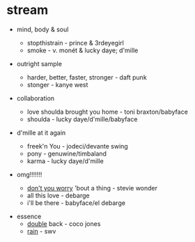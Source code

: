 # stream

* mind, body & soul
     * stopthistrain - prince & 3rdeyegirl
     * smoke - v. monét & lucky daye; d'mille 
    
* outright sample
     * harder, better, faster, stronger - daft punk
     * stonger - kanye west

* collaboration
     * love shoulda brought you home - toni braxton/babyface
     * shoulda - lucky daye/d'mille/babyface 

* d'mille at it again
     * freek'n You - jodeci/devante swing 
     * pony - genuwine/timbaland
     * karma  - lucky daye/d'mille

* omg!!!!!!!
     * [don't you worry](https://www.youtube.com/watch?v=mMTkujnftIs) 'bout a thing - stevie wonder 
     * all this love - debarge 
     * i'll be there - babyface/el debarge

+ essence
     * [double](https://www.youtube.com/watch?v=MXs3vD-A4gs) back - coco jones
     * [rain](https://www.youtube.com/watch?v=QQyXHfOy1UU) - swv